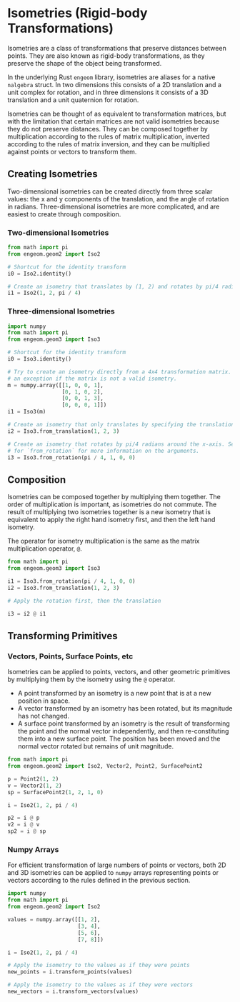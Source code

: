# Isometries (Rigid-body Transformations)

Isometries are a class of transformations that preserve distances between points. They are also known as rigid-body
transformations, as they preserve the shape of the object being transformed.

In the underlying Rust `engeom` library, isometries are aliases for a native `nalgebra` struct. In two dimensions this
consists of a 2D translation and a unit complex for rotation, and in three dimensions it consists of a 3D translation
and a unit quaternion for rotation.

Isometries can be thought of as equivalent to transformation matrices, but with the limitation that certain matrices
are not valid isometries because they do not preserve distances. They can be composed together by multiplication
according to the rules of matrix multiplication, inverted according to the rules of matrix inversion, and they can be
multiplied against points or vectors to transform them.

## Creating Isometries

Two-dimensional isometries can be created directly from three scalar values: the x and y components of the translation,
and the angle of rotation in radians. Three-dimensional isometries are more complicated, and are easiest to create
through composition.

### Two-dimensional Isometries

```python
from math import pi
from engeom.geom2 import Iso2

# Shortcut for the identity transform
i0 = Iso2.identity()

# Create an isometry that translates by (1, 2) and rotates by pi/4 radians
i1 = Iso2(1, 2, pi / 4)
```

### Three-dimensional Isometries

```python
import numpy
from math import pi
from engeom.geom3 import Iso3

# Shortcut for the identity transform
i0 = Iso3.identity()

# Try to create an isometry directly from a 4x4 transformation matrix. Will throw
# an exception if the matrix is not a valid isometry.
m = numpy.array([[1, 0, 0, 1],
                 [0, 1, 0, 2],
                 [0, 0, 1, 3],
                 [0, 0, 0, 1]])
i1 = Iso3(m)

# Create an isometry that only translates by specifying the translation vector
i2 = Iso3.from_translation(1, 2, 3)

# Create an isometry that rotates by pi/4 radians around the x-axis. See the documentation
# for `from_rotation` for more information on the arguments.
i3 = Iso3.from_rotation(pi / 4, 1, 0, 0)
```

## Composition

Isometries can be composed together by multiplying them together. The order of multiplication is important, as
isometries do not commute. The result of multiplying two isometries together is a new isometry that is equivalent to
apply the right hand isometry first, and then the left hand isometry.

The operator for isometry multiplication is the same as the matrix multiplication operator, `@`.

```python
from math import pi
from engeom.geom3 import Iso3

i1 = Iso3.from_rotation(pi / 4, 1, 0, 0)
i2 = Iso3.from_translation(1, 2, 3)

# Apply the rotation first, then the translation

i3 = i2 @ i1
```

## Transforming Primitives

### Vectors, Points, Surface Points, etc

Isometries can be applied to points, vectors, and other geometric primitives by multiplying them by the isometry using
the `@` operator.

* A point transformed by an isometry is a new point that is at a new position in space.
* A vector transformed by an isometry has been rotated, but its magnitude has not changed.
* A surface point transformed by an isometry is the result of transforming the point and the normal vector
  independently, and then re-constituting them into a new surface point. The position has been moved and the normal
  vector rotated but remains of unit magnitude.

```python
from math import pi
from engeom.geom2 import Iso2, Vector2, Point2, SurfacePoint2

p = Point2(1, 2)
v = Vector2(1, 2)
sp = SurfacePoint2(1, 2, 1, 0)

i = Iso2(1, 2, pi / 4)

p2 = i @ p
v2 = i @ v
sp2 = i @ sp
```

### Numpy Arrays

For efficient transformation of large numbers of points or vectors, both 2D and 3D isometries can be applied to `numpy`
arrays representing points or vectors according to the rules defined in the previous section.

```python
import numpy
from math import pi
from engeom.geom2 import Iso2

values = numpy.array([[1, 2],
                      [3, 4],
                      [5, 6],
                      [7, 8]])

i = Iso2(1, 2, pi / 4)

# Apply the isometry to the values as if they were points
new_points = i.transform_points(values)

# Apply the isometry to the values as if they were vectors
new_vectors = i.transform_vectors(values)
```